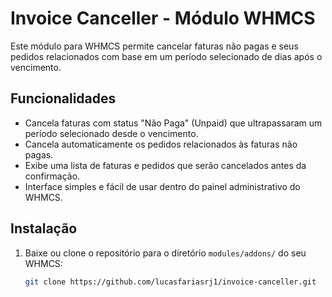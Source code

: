 # Invoice Canceller - Módulo WHMCS

Este módulo para WHMCS permite cancelar faturas não pagas e seus pedidos relacionados com base em um período selecionado de dias após o vencimento.

## Funcionalidades

- Cancela faturas com status "Não Paga" (Unpaid) que ultrapassaram um período selecionado desde o vencimento.
- Cancela automaticamente os pedidos relacionados às faturas não pagas.
- Exibe uma lista de faturas e pedidos que serão cancelados antes da confirmação.
- Interface simples e fácil de usar dentro do painel administrativo do WHMCS.

## Instalação

1. Baixe ou clone o repositório para o diretório `modules/addons/` do seu WHMCS:

   
   ```bash
   git clone https://github.com/lucasfariasrj1/invoice-canceller.git
